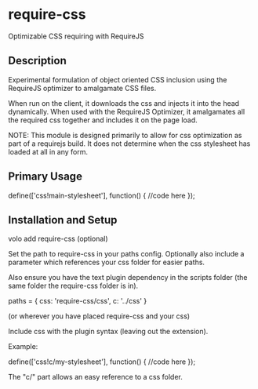 require-css
===========

Optimizable CSS requiring with RequireJS

Description
-----------

Experimental formulation of object oriented CSS inclusion using the RequireJS optimizer to amalgamate CSS files.

When run on the client, it downloads the css and injects it into the head dynamically. When used with the RequireJS Optimizer, it amalgamates all the required css together and includes it on the page load.

NOTE: This module is designed primarily to allow for css optimization as part of a requirejs build. It does not determine when the css stylesheet has loaded at all in any form.

Primary Usage
-------------

define(['css!main-stylesheet'], function() {
  //code here
});

Installation and Setup
----------------------

volo add require-css (optional)

Set the path to require-css in your paths config. Optionally also include a parameter which references your css folder for easier paths.

Also ensure you have the text plugin dependency in the scripts folder (the same folder the require-css folder is in).

paths = {
  css: 'require-css/css',
  c: '../css'
}

(or wherever you have placed require-css and your css)

Include css with the plugin syntax (leaving out the extension).

Example:

define(['css!c/my-stylesheet'], function() {
  //code here
});

The "c/" part allows an easy reference to a css folder.
